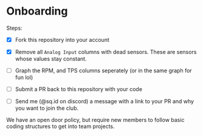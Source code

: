 # Onboarding

Steps:
- [X] Fork this repository into your account
- [X] Remove all `Analog Input` columns with dead sensors. These are sensors whose values stay constant.
- [ ] Graph the RPM, and TPS columns seperately (or in the same graph for fun lol)
- [ ] Submit a PR back to this repository with your code
- [ ] Send me (@sq.id on discord) a message with a link to your PR and why you want to join the club.


We have an open door policy, but require new members to follow basic coding structures to get into team projects.
